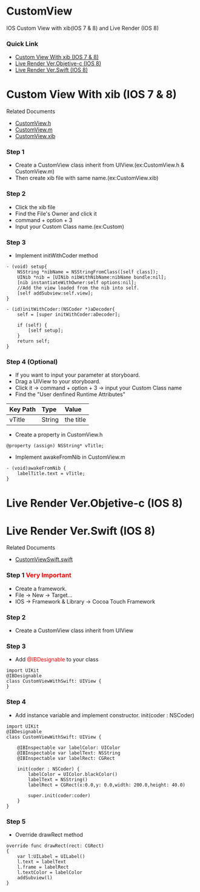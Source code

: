 CustomView
==========

IOS Custom View with xib(IOS 7 &amp; 8) and Live Render (IOS 8)

### Quick Link
 * [Custom View With xib (IOS 7 &amp; 8)](#xib)
 * [Live Render Ver.Objetive-c (IOS 8)](#liveRenderObjc)
 * [Live Render Ver.Swift (IOS 8)](#liveRenderSwift)

# <a name="xib"></a>Custom View With xib (IOS 7 &amp; 8)

Related Documents
 * [CustomView.h](CustomViewTest/TemplateView1.h)
 * [CustomView.m](CustomViewTest/TemplateView1.m)
 * [CustomView.xib](CustomViewTest/TemplateView1.xib)

### Step 1
 * Create a CustomView class inherit from UIView.(ex:CustomView.h & CustomView.m)
 * Then create xib file with same name.(ex:CustomView.xib)

### Step 2
 * Click the xib file
 * Find the File's Owner and click it
 * command + option + 3
 * Input your Custom Class name.(ex:Custom)

### Step 3
 * Implement initWithCoder method

<pre><code>- (void) setup{
    NSString *nibName = NSStringFromClass([self class]);
    UINib *nib = [UINib nibWithNibName:nibName bundle:nil];
    [nib instantiateWithOwner:self options:nil];
    //Add the view loaded from the nib into self.
    [self addSubview:self.view];
}

- (id)initWithCoder:(NSCoder *)aDecoder{
    self = [super initWithCoder:aDecoder];

    if (self) {
        [self setup];
    }
    return self;
}
</code></pre>

### Step 4 (Optional)
 * If you want to input your parameter at storyboard.
 * Drag a UIView to your storyboard.
 * Click it -> command + option + 3 -> input your Custom Class name
 * Find the "User denfined Runtime Attributes"

| Key Path     | Type         | Value  |
| :------------ |:--------------|:-------|
|vTitle|String|the title|

 * Create a property in CustomView.h

<pre><code>@property (assign) NSString* vTitle;</code></pre>

 * Implement awakeFromNib in CustomView.m

<pre><code>- (void)awakeFromNib {
    labelTitle.text = vTitle;
}</code></pre>

# <a name="liveRenderObjc"></a>Live Render Ver.Objetive-c (IOS 8)
# <a name="liveRenderSwift"></a>Live Render Ver.Swift (IOS 8)

Related Documents
 * [CustomViewSwift.swift](CustomViewSwift/CustomViewWithSwift.swift)

### Step 1 <font color="red">Very Important</font>
 * Create a framework.
 * File -> New -> Target...
 * IOS -> Framework & Library -> Cocoa Touch Framework

### Step 2
 * Create a CustomView class inherit from UIView

### Step 3
 * Add <font color="red">@IBDesignable</font> to your class

<pre><code>import UIKit
@IBDesignable
class CustomViewWithSwift: UIView {
}
</code></pre>

### Step 4
 * Add instance variable and implement constructor. init(coder : NSCoder)

<pre><code>import UIKit
@IBDesignable
class CustomViewWithSwift: UIView {

    @IBInspectable var labelColor: UIColor
    @IBInspectable var labelText: NSString
    @IBInspectable var labelRect: CGRect

    init(coder : NSCoder) {
        labelColor = UIColor.blackColor()
        labelText = NSString()
        labelRect = CGRect(x:0.0,y: 0.0,width: 200.0,height: 40.0)

        super.init(coder:coder)
    }
}
</code></pre>

### Step 5
 * Override drawRect method

<pre><code>override func drawRect(rect: CGRect)
{
    var l:UILabel = UILabel()
    l.text = labelText
    l.frame = labelRect
    l.textColor = labelColor
    addSubview(l)
}
</code></pre>
